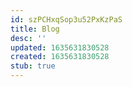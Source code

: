 ```yaml
---
id: szPCHxqSop3u52PxKzPaS
title: Blog
desc: ''
updated: 1635631830528
created: 1635631830528
stub: true
---
```


